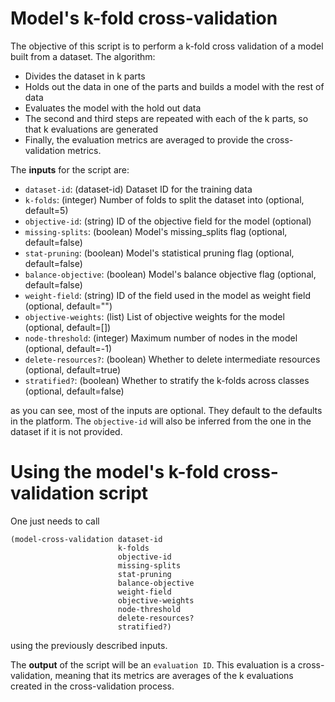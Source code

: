 # Model's k-fold cross-validation

The objective of this script is to perform a k-fold cross validation of a
model built from a dataset. The algorithm:

- Divides the dataset in k parts
- Holds out the data in one of the parts and builds a model with the rest of
  data
- Evaluates the model with the hold out data
- The second and third steps are repeated with each of the k parts, so that
  k evaluations are generated
- Finally, the evaluation metrics are averaged to provide the cross-validation
  metrics.

The **inputs** for the script are:

* `dataset-id`: (dataset-id) Dataset ID for the training data
* `k-folds`: (integer) Number of folds to split the dataset into (optional, default=5)
* `objective-id`: (string) ID of the objective field for the model (optional)
* `missing-splits`: (boolean) Model's missing_splits flag (optional, default=false)
* `stat-pruning`: (boolean) Model's statistical pruning flag (optional, default=false)
* `balance-objective`: (boolean) Model's balance objective flag (optional, default=false)
* `weight-field`: (string) ID of the field used in the model as weight field (optional, default="")
* `objective-weights`: (list) List of objective weights for the model (optional, default=[])
* `node-threshold`: (integer) Maximum number of nodes in the model (optional, default=-1)
* `delete-resources?`: (boolean) Whether to delete intermediate resources (optional, default=true)
* `stratified?`: (boolean) Whether to stratify the k-folds across classes (optional, default=false)

as you can see, most of the inputs are optional. They default to the defaults
in the platform. The `objective-id` will also be inferred from the one in
the dataset if it is not provided.

# Using the model's k-fold cross-validation script

One just needs to call

```
(model-cross-validation dataset-id
                        k-folds
                        objective-id
                        missing-splits
                        stat-pruning
                        balance-objective
                        weight-field
                        objective-weights
                        node-threshold
                        delete-resources?
                        stratified?)
```

using the previously described inputs.

The **output** of the script will be an `evaluation ID`. This evaluation is a
cross-validation, meaning that its metrics are averages of the k evaluations
created in the cross-validation process.
